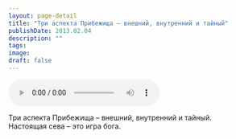 ```yaml
---
layout: page-detail
title: "Три аспекта Прибежища – внешний, внутренний и тайный"
publishDate: 2013.02.04
description: ""
tags:
image:
draft: false
---
```


<audio title="2013.02.04 - Три аспекта Прибежища – внешний, внутренний и тайный.mp3" src="https://filer-api.advayta.org/v1.0/public/files/75541" controls=""></audio>

 Три аспекта Прибежища – внешний, внутренний и тайный.  
Настоящая сева – это игра бога. 

  
